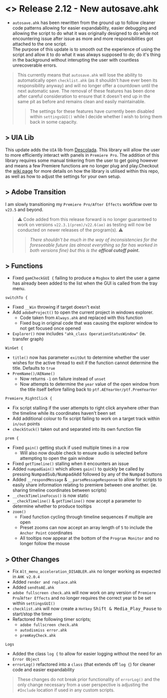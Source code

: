 # <> Release 2.12 - New autosave.ahk
- `autosave.ahk` has been rewritten from the ground up to follow cleaner code patterns allowing for easier expandability, easier debugging and allowing the script to do what it was originally designed to do while not encountering issue after issue as more and more responsibilities got attached to the one script.  
The purpose of this update is to smooth out the experience of using the script and allow it to do what it was always supposed to do; do it's thing in the background without interupting the user with countless unrecoverable errors.
> This currently means that `autosave.ahk` will lose the ability to automatically open `checklist.ahk` (as it shouldn't have ever been its responsibility anyway) and will no longer offer a countdown until the next automatic save. The removal of these features has been done after careful consideration to ensure that it doesn't end up in the same pit as before and remains clean and easily maintainable.
>> The settings for these features have currently been disabled within `settingsGUI()` while I decide whether I wish to bring them back in some capacity.

## > UIA Lib
This update adds the `UIA` lib from [Descolada](https://www.github.com/Descolada/UIA-v2). This library will allow the user to more efficiently interact with panels in `Premiere Pro`. The addition of this library requires some manual tinkering from the user to get going however and means a few Premiere functions are no longer plug and play.Checkout the [wiki page](https://github.com/Tomshiii/ahk/wiki/UIA) for more details on how the library is utilised within this repo, as well as how to adjust the settings for your own setup.

## > Adobe Transition
I am slowly transitioning my `Premiere Pro/After Effects` workflow over to `v23.5` and beyond.
> ⚠️ Code added from this release forward is no longer guaranteed to work on versions `v22.3.1(prem)/v22.6(ae)` as testing will now be conducted on newer releases of the program(s). ⚠️
>> *There shouldn't be much in the way of inconsistencies for the foreseeable future (as almost everything so far has worked in both versions fine) but this is the **offical cutoff point.***

## > Functions
- Fixed `gamCheckGUI {` failing to produce a `Msgbox` to alert the user a game has already been added to the list when the GUI is called from the tray menu.

`switchTo {`
- Fixed `__Win` throwing if target doesn't exist
- Add `adobeProject()` to open the current project in windows explorer.
    - Code taken from `Always.ahk` and replaced with this function
    - Fixed bug in original code that was causing the explorer window to not get focused once opened
- `Explorer()` now includes `"ahk_class OperationStatusWindow"` (ie. transfer graph)

`WinGet {`
- `title()` now has parameter `exitOut` to determine whether the user wishes for the active thread to exit if the function cannot determine the title. Defaults to `true`
- `PremName()/AEName()`
    - Now returns `-1` on failure instead of `unset`
    - Now attempts to determine the `year` value of the open window from the title itself before falling back to `ptf.AEYearVer/ptf.PremYearVer`

`Premiere_RightClick {`
- Fix script stalling if the user attempts to right click anywhere other than the timeline while its coordinates haven't been set
- Add additional colour to fix script failing to work on a target track within `in/out` points
- `checkStuck()` taken out and separated into its own function file

`prem {`
- Fixed `gain()` getting stuck if used multiple times in a row
    - Will also now double check to ensure audio is selected before attempting to open the gain window
- Fixed `getTimeline()` stalling when it encounters an issue
- Added `numpadGain()` which allows `gain()` to quickly be called by pressing <kbd>NumpadSub/NumpadAdd</kbd> followed by any of the <kbd>Numpad</kbd> buttons
- Added `__respondMessage` & `__parseMessageResponse` to allow for scripts to easily share information relating to premiere between one another. (ie. sharing timeline coordinates between scripts)
- `__checkTimelineFocus()` is now static
- `__checkTimeline()` & `getTimeline()` now accept a parameter to determine whether to produce tooltips
- `zoom()`
    - Fixed function cycling through timeline sequences if multiple are open
    - Preset zooms can now accept an array length of `5` to include the `Anchor Point` coordinates
    - All tooltips now appear at the bottom of the `Program Monitor` and no longer follow the mouse

## > Other Changes
- Fix `Alt_menu_acceleration_DISABLER.ahk` no longer working as expected in `AHK v2.0.4`
- Added `render and replace.ahk`
- Added `sendtoAE.ahk`
- `adobe fullscreen check.ahk` will now work on any version of `Premiere Pro`/`After Effects` and no longer requires the correct year to be set within `settingsGUI()`
- `checklist.ahk` will now create a `Hotkey` <kbd>Shift & Media_Play_Pause</kbd> to start/stop the timer
- Refactored the following timer scripts;
    - `adobe fullscreen check.ahk`
    - `autodismiss error.ahk`
    - `premKeyCheck.ahk`

`Logs`
- Added the class `log {` to allow for easier logging without the need for an `Error Object`
- `errorLog()` refactored into a `class` (that extends off `log {`) for cleaner code and easier expandability

> These changes do not break prior functionality of `errorLog()` and the only change necessary from a user perspective is adjusting the `#Include` location if used in any custom scripts.